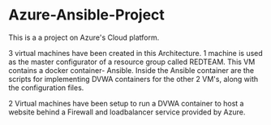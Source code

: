 # Azure-Ansible-Project
This is a a project on Azure's Cloud platform.

3 virtual machines have been created in this Architecture.
1 machine is used as the master configurator of a resource group called REDTEAM. This VM contains a docker container- Ansible. Inside the Ansible container are the scripts for implementing DVWA containers for the other 2 VM's, along with the configuration files.

2 Virtual machines have been setup to run a DVWA container to host a website behind a Firewall and loadbalancer service provided by Azure.
